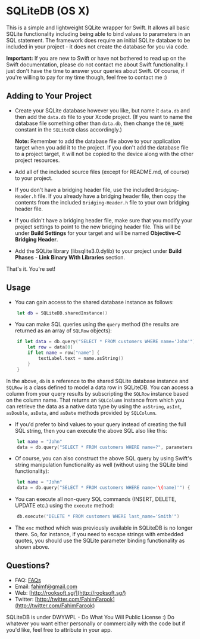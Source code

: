 SQLiteDB (OS X)
========

This is a simple and lightweight SQLite wrapper for Swift. It allows all basic SQLite functionality including being able to bind values to parameters in an SQL statement. The framework does require an initial SQLite databae to be included in your project - it does not create the database for you via code.

**Important:** If you are new to Swift or have not bothered to read up on the Swift documentation, please do not contact me about Swift functionality. I just don't have the time to answer your queries about Swift. Of course, if you're willing to pay for my time though, feel free to contact me :)

Adding to Your Project
---
* Create your SQLite database however you like, but name it `data.db` and then add the `data.db` file to your Xcode project. (If you want to name the database file something other than `data.db`, then change the `DB_NAME` constant in the `SQLiteDB` class accordingly.)

    **Note:** Remember to add the database file above to your application target when you add it to the project. If you don't add the database file to a project target, it will not be copied to the device along with the other project resources.
	
* Add all of the included source files (except for README.md, of course) to your project.

* If you don't have a bridging header file, use the included `Bridging-Header.h` file. If you already have a bridging header file, then copy the contents from the included `Bridging-Header.h` file to your own bridging header file.

* If you didn't have a bridging header file, make sure that you modify your project settings to point to the new bridging header file. This will be under  **Build Settings** for your target and will be named **Objective-C Bridging Header**.

* Add the SQLite library (libsqlite3.0.dylib) to your project under **Build Phases** - **Link Binary With Libraries** section.

That's it. You're set!

Usage
---
* You can gain access to the shared database instance as follows:
```swift
	let db = SQLiteDB.sharedInstance()
```

* You can make SQL queries using the `query` method (the results are returned as an array of `SQLRow` objects):
```swift
	if let data = db.query("SELECT * FROM customers WHERE name='John'") {
		let row = data[0]
		if let name = row["name"] {
			textLabel.text = name.asString()
		}
	}
```
In the above, `db` is a reference to the shared SQLite database instance and `SQLRow` is a class defined to model a data row in SQLiteDB. You can access a column from your query results by subscripting the `SQLRow` instance based on the column name. That returns an `SQLColumn` instance from which you can retrieve the data as a native data type by using the `asString`, `asInt`, `asDouble`, `asData`, and `asDate` methods provided by `SQLColumn`.

* If you'd prefer to bind values to your query instead of creating the full SQL string, then you can execute the above SQL also like this:
```swift
	let name = "John"
	data = db.query("SELECT * FROM customers WHERE name=?", parameters:[name]) {
```

* Of course, you can also construct the above SQL query by using Swift's string manipulation functionality as well (without using the SQLite bind functionality):
```swift
	let name = "John"
	data = db.query("SELECT * FROM customers WHERE name='\(name)'") {
```

* You can execute all non-query SQL commands (INSERT, DELETE, UPDATE etc.) using the `execute` method:
```swift
	db.execute("DELETE * FROM customers WHERE last_name='Smith'")
```

* The `esc` method which was previously available in SQLiteDB is no longer there. So, for instance, if you need to escape strings with embedded quotes, you should use the SQLite parameter binding functionality as shown above.

Questions?
---
* FAQ: [FAQs](https://github.com/FahimF/SQLiteDB/wiki/FAQs)
* Email: [fahimf@gmail.com](mailto:fahimf@gmail.com)
* Web: [http://rooksoft.sg/](http://rooksoft.sg/)
* Twitter: [http://twitter.com/FahimFarook](http://twitter.com/FahimFarook)

SQLiteDB is under DWYWPL - Do What You Will Public License :) Do whatever you want either personally or commercially with the code but if you'd like, feel free to attribute in your app.



